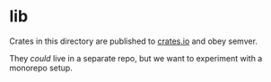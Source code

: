 # lib

Crates in this directory are published to [crates.io](https://crates.io) and obey semver.

They _could_ live in a separate repo, but we want to experiment with a monorepo setup.

